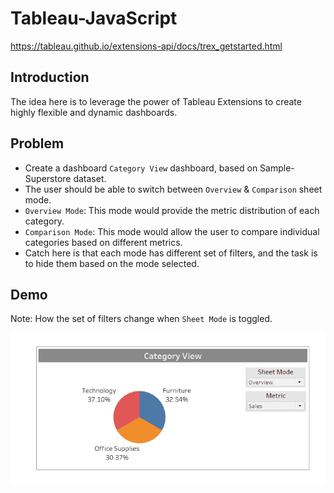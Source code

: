 # Tableau-JavaScript
https://tableau.github.io/extensions-api/docs/trex_getstarted.html

## Introduction
The idea here is to leverage the power of Tableau Extensions to create highly flexible and dynamic dashboards.

## Problem
- Create a dashboard `Category View` dashboard, based on Sample-Superstore dataset.
- The user should be able to switch between `Overview` & `Comparison` sheet mode.
- `Overview Mode`: This mode would provide the metric distribution of each category.
- `Comparison Mode`: This mode would allow the user to compare individual categories based on different metrics.
- Catch here is that each mode has different set of filters, and the task is to hide them based on the mode selected.

## Demo
Note: How the set of filters change when `Sheet Mode` is toggled.

![](Animation.gif)
